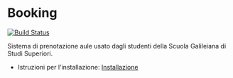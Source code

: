 Booking
=======

[![Build Status](https://travis-ci.org/studentisgss/booking.svg?branch=master)](https://travis-ci.org/studentisgss/booking)

Sistema di prenotazione aule usato dagli studenti della Scuola Galileiana di Studi Superiori.

* Istruzioni per l'installazione: [Installazione](https://github.com/studentisgss/booking/wiki/Installazione)
